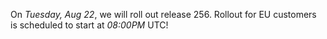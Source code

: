 On *Tuesday, Aug 22*, we will roll out release 256.
Rollout for EU customers is scheduled to start at *08:00PM* UTC!
